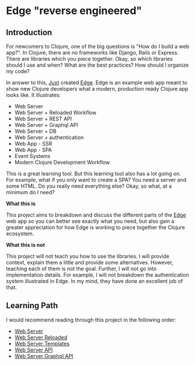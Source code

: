 # Edge "reverse engineered"

## Introduction

For newcomers to Clojure, one of the big questions is "How do I build a web app?". In Clojure, there are no frameworks like Django, Rails or Express. There are libraries which you piece together. Okay, so which libraries should I use and when? What are the best practices? How should I organize my code?

In answer to this, [Juxt](https://juxt.pro/index.html) created [Edge](https://github.com/juxt/edge). Edge is an example web app meant to show new Clojure developers what a modern, production ready Clojure app looks like. It illustrates:

- Web Server
- Web Server + Reloaded Workflow
- Web Server + REST API
- Web Server + Graphql API
- Web Server + DB
- Web Server + authentication
- Web App - SSR
- Web App - SPA
- Event Systems
- Modern Clojure Development Workflow

This is a great learning tool. But this learning tool also has a lot going on. For example, what if you only want to create a SPA? You need a server and some HTML. Do you really need everything else? Okay, so what, at a minimum do I need?

**What this is**

This project aims to breakdown and discuss the different parts of the [Edge](https://github.com/juxt/edge) web app so you can better see exactly what you need, but also gain a greater appreciation for how Edge is working to piece together the Clojure ecosystem.

**What this is not**

This project will not teach you how to use the libraries. I will provide context, explain them a little and provide some alternatives. However, teaching each of them is not the goal. Further, I will not go into implementation details. For example, I will not breakdown the authentication system illustrated in Edge. In my mind, they have done an excellent job of that.

## Learning Path

I would recommend reading through this project in the following order:

- [Web Server](https://github.com/tkjone/reveng-edge/tree/master/web-server)
- [Web Server Reloaded](https://github.com/tkjone/reveng-edge/tree/master/web-server-reloaded)
- [Web Server Templates](https://github.com/tkjone/reveng-edge/tree/master/web-server-templates)
- [Web Server API](https://github.com/tkjone/reveng-edge/tree/master/web-server-api)
- [Web Server Graphql API](https://github.com/tkjone/reveng-edge/tree/master/web-server-graphql-api)
